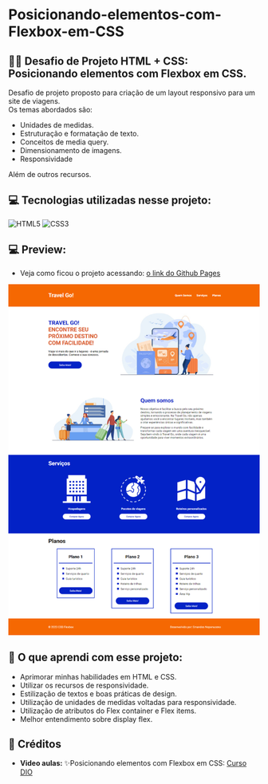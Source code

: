 # Posicionando-elementos-com-Flexbox-em-CSS

## 🏋️‍♂️ Desafio de Projeto HTML + CSS: Posicionando elementos com Flexbox em CSS. 

Desafio de projeto proposto para criação de um layout responsivo para um site de viagens.  <br>
Os temas abordados são:<br>
- Unidades de medidas.
- Estruturação e formatação de texto.
- Conceitos de media query.
- Dimensionamento de imagens.
- Responsividade<br>

Além de outros recursos.

## 💻 Tecnologias utilizadas nesse projeto:

<div style="display: inline_block">
  <img alt="HTML5" src="https://img.shields.io/badge/HTML5-E34F26?style=for-the-badge&logo=html5&logoColor=white">
  <img alt="CSS3" src="https://img.shields.io/badge/CSS3-1572B6?style=for-the-badge&logo=css3&logoColor=white">
</div>

## 💻 Preview:
- Veja como ficou o projeto acessando: [o link do Github Pages](https://ernandesneponuceno.github.io/Posicionando-elementos-com-Flexbox-em-CSS/)
  
![Imagem do Projeto](images/Tela-travel-go.png)

## 🤔 O que aprendi com esse projeto:
- Aprimorar minhas habilidades em HTML e CSS.
- Utilizar os recursos de responsividade.
- Estilização de textos e boas práticas de design.
- Utilização de unidades de medidas voltadas para responsividade.
- Utilização de atributos do Flex container e Flex items.
- Melhor entendimento sobre display flex. 


## 📌 Créditos
- **Video aulas:** ✨Posicionando elementos com Flexbox em CSS:
  [Curso DIO](https://web.dio.me/course/posicionando-elementos-com-flexbox-em-css/learning/46f1e8c7-ef6e-458e-ad4e-369fc65faba7)
